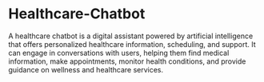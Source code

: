 # Healthcare-Chatbot
A healthcare chatbot is a digital assistant powered by artificial intelligence that offers personalized healthcare information, scheduling, and support. It can engage in conversations with users, helping them find medical information, make appointments, monitor health conditions, and provide guidance on wellness and healthcare services. 

